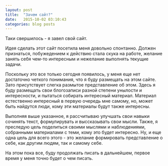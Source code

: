 ```yaml
---
layout: post
title:  "Зачем сайт?"
date:   2015-10-02 03:10:43
categories: blog posts
---
```

Таки свершилось - я завел свой сайт.

Идея сделать этот сайт посетила меня довольно спонтанно. Должен признаться, побужедением к действию стала скука на работе, желание занять себя чем-то интересным и нежелание выполнять текущие задачи.

Поскольку это все только сегодня появилось, у меня еще нет достаточно четкого понимания, что я буду размещать на этом сайте. Зато присутствует слегка размытое представление об этом. Здесь я буду размещать свои блогозаписи разной степени унылости и интересности, и пытаться собирать интересный материал. Материал естественно интересный в первую очередь мне самому, но, может быть найдутся люди, кому эти материалы будут также интересны.

Выполняя выше указанное, я рассчитываю улучшать свои навыки сочинять текст, формулирувать и выссказывать свои мысли. Также, я преследую цель поделиться своими мыслями и наблюдениями, собранными материалами с теми, кому это будет интересно. Ну, и еще одна цель для всего этого - это желание формировать представление о себе, как другим людям, так и самому себе.

На этом пока все, буду продолжать писать в дальнейшем, первое время у меня точно будет о чем писать.